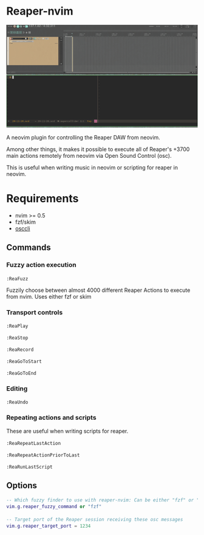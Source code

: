 # Reaper-nvim

![fuzzy reaper](/assets/fuzzy-reaper.gif)

A neovim plugin for controlling the Reaper DAW from neovim.

Among other things, it makes it possible to execute all of Reaper's +3700 main actions remotely from neovim via Open Sound Control (osc). 

This is useful when writing music in neovim or scripting for reaper in neovim.

# Requirements

- nvim >= 0.5
- fzf/skim
- [osccli](https://github.com/madskjeldgaard/osccli)

## Commands

### Fuzzy action execution

`:ReaFuzz`

Fuzzily choose between almost 4000 different Reaper Actions to execute from nvim. Uses either fzf or skim

### Transport controls
`:ReaPlay`

`:ReaStop`

`:ReaRecord`

`:ReaGoToStart`

`:ReaGoToEnd`

### Editing
`:ReaUndo`

### Repeating actions and scripts
These are useful when writing scripts for reaper.

`:ReaRepeatLastAction`

`:ReaRepeatActionPriorToLast`

`:ReaRunLastScript`

## Options

```lua
-- Which fuzzy finder to use with reaper-nvim: Can be either "fzf" or "skim"
vim.g.reaper_fuzzy_command or "fzf"

-- Target port of the Reaper session receiving these osc messages
vim.g.reaper_target_port = 1234

```
